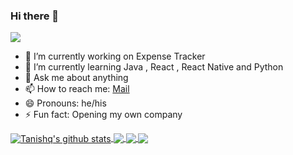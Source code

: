 ### Hi there 👋
<img src= "https://github-readme-stats.vercel.app/api?username=tanishqsinghanand&&show_icons=true&title_color=ffffff&icon_color=bb2acf&text_color=daf7dc&bg_color=151515"> 

- 🔭 I’m currently working on Expense Tracker
- 🌱 I’m currently learning Java , React , React Native and Python
- 💬 Ask me about anything
- 📫 How to reach me: [Mail](mailto:anandtanishqs@gmail.com)
- 😄 Pronouns: he/his
- ⚡ Fun fact: Opening my own company


<a href="https://github.com/anuraghazra/github-readme-stats">
  <img align="center" src="https://github-readme-stats.vercel.app/api?username=tanishqsinghanand&show_icons=true&include_all_commits=true&theme=material-palenight" alt="Tanishq's github stats" />
</a>
<a href="https://github.com/anuraghazra/github-readme-stats">
  <!-- Change the `github-readme-stats.anuraghazra1.vercel.app` to `github-readme-stats.vercel.app`  -->
  <img align="center" src="https://github-readme-stats.vercel.app/api/top-langs/?username=tanishqsinghanand&layout=compact&theme=material-palenight" />
</a>

<a href="https://github.com/anuraghazra/github-readme-stats">
  <!-- Change the `github-readme-stats.anuraghazra1.vercel.app` to `github-readme-stats.vercel.app`  -->
  <img align="center" src="https://github-readme-stats.vercel.app/api/pin/?username=tanishqsinghanand&repo=Whatsapp-Clone&theme=material-palenight" />
</a>    
<a href="https://github.com/anuraghazra/anuraghazra.github.io">
  <!-- Change the `github-readme-stats.anuraghazra1.vercel.app` to `github-readme-stats.vercel.app`  -->
  <img align="center" src="https://github-readme-stats.vercel.app/api/pin/?username=tanishqsinghanand&repo=tanishqsinghanand.github.io&theme=material-palenight" />
</a>
